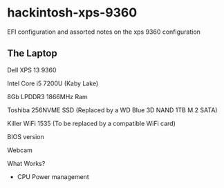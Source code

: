 # hackintosh-xps-9360
EFI configuration and assorted notes on the xps 9360 configuration

## The Laptop
 Dell XPS 13 9360
 
 Intel Core i5 7200U (Kaby Lake)
 
 8Gb LPDDR3 1866MHz Ram
 
 Toshiba 256NVME SSD (Replaced by a WD Blue 3D NAND 1TB M.2 SATA)
 
 Killer WiFi 1535 (To be replaced by a compatible WiFi card)
 
 BIOS version 
 
 Webcam
 
 What Works?
 - CPU Power management
